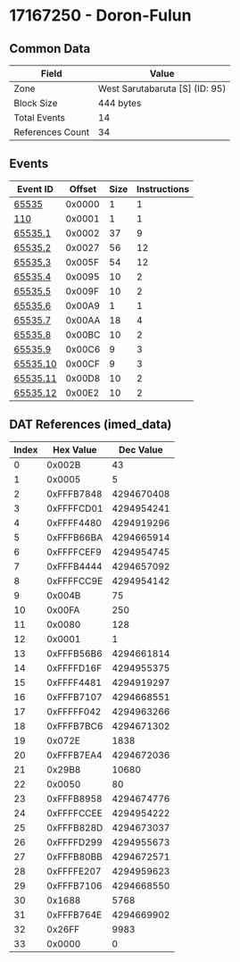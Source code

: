 # 17167250 - Doron-Fulun

## Common Data

| Field            | Value                          |
|------------------|--------------------------------|
| Zone             | West Sarutabaruta [S] (ID: 95) |
| Block Size       | 444 bytes                      |
| Total Events     | 14                             |
| References Count | 34                             |

## Events

| Event ID                  | Offset   |   Size |   Instructions |
|---------------------------|----------|--------|----------------|
| [65535](./65535.md)       | 0x0000   |      1 |              1 |
| [110](./110.md)           | 0x0001   |      1 |              1 |
| [65535.1](./65535.1.md)   | 0x0002   |     37 |              9 |
| [65535.2](./65535.2.md)   | 0x0027   |     56 |             12 |
| [65535.3](./65535.3.md)   | 0x005F   |     54 |             12 |
| [65535.4](./65535.4.md)   | 0x0095   |     10 |              2 |
| [65535.5](./65535.5.md)   | 0x009F   |     10 |              2 |
| [65535.6](./65535.6.md)   | 0x00A9   |      1 |              1 |
| [65535.7](./65535.7.md)   | 0x00AA   |     18 |              4 |
| [65535.8](./65535.8.md)   | 0x00BC   |     10 |              2 |
| [65535.9](./65535.9.md)   | 0x00C6   |      9 |              3 |
| [65535.10](./65535.10.md) | 0x00CF   |      9 |              3 |
| [65535.11](./65535.11.md) | 0x00D8   |     10 |              2 |
| [65535.12](./65535.12.md) | 0x00E2   |     10 |              2 |

## DAT References (imed_data)

|   Index | Hex Value   |   Dec Value |
|---------|-------------|-------------|
|       0 | 0x002B      |          43 |
|       1 | 0x0005      |           5 |
|       2 | 0xFFFB7848  |  4294670408 |
|       3 | 0xFFFFCD01  |  4294954241 |
|       4 | 0xFFFF4480  |  4294919296 |
|       5 | 0xFFFB66BA  |  4294665914 |
|       6 | 0xFFFFCEF9  |  4294954745 |
|       7 | 0xFFFB4444  |  4294657092 |
|       8 | 0xFFFFCC9E  |  4294954142 |
|       9 | 0x004B      |          75 |
|      10 | 0x00FA      |         250 |
|      11 | 0x0080      |         128 |
|      12 | 0x0001      |           1 |
|      13 | 0xFFFB56B6  |  4294661814 |
|      14 | 0xFFFFD16F  |  4294955375 |
|      15 | 0xFFFF4481  |  4294919297 |
|      16 | 0xFFFB7107  |  4294668551 |
|      17 | 0xFFFFF042  |  4294963266 |
|      18 | 0xFFFB7BC6  |  4294671302 |
|      19 | 0x072E      |        1838 |
|      20 | 0xFFFB7EA4  |  4294672036 |
|      21 | 0x29B8      |       10680 |
|      22 | 0x0050      |          80 |
|      23 | 0xFFFB8958  |  4294674776 |
|      24 | 0xFFFFCCEE  |  4294954222 |
|      25 | 0xFFFB828D  |  4294673037 |
|      26 | 0xFFFFD299  |  4294955673 |
|      27 | 0xFFFB80BB  |  4294672571 |
|      28 | 0xFFFFE207  |  4294959623 |
|      29 | 0xFFFB7106  |  4294668550 |
|      30 | 0x1688      |        5768 |
|      31 | 0xFFFB764E  |  4294669902 |
|      32 | 0x26FF      |        9983 |
|      33 | 0x0000      |           0 |
